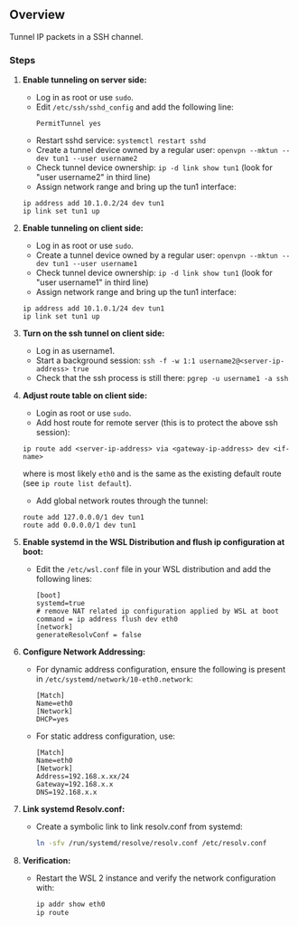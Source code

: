 ## Overview
Tunnel IP packets in a SSH channel.

### Steps
1. **Enable tunneling on server side:**
   - Log in as root or use `sudo`.
   - Edit `/etc/ssh/sshd_config` and add the following line:
     ```SSH Config
     PermitTunnel yes
     ```
   - Restart sshd service: `systemctl restart sshd`
   - Create a tunnel device owned by a regular user: `openvpn --mktun --dev tun1 --user username2`
   - Check tunnel device ownership: `ip -d link show tun1` (look for "user username2" in third line)
   - Assign network range and bring up the tun1 interface:
   ```
   ip address add 10.1.0.2/24 dev tun1
   ip link set tun1 up
   ```
     
2. **Enable tunneling on client side:**
   - Log in as root or use `sudo`.
   - Create a tunnel device owned by a regular user: `openvpn --mktun --dev tun1 --user username1`
   - Check tunnel device ownership: `ip -d link show tun1` (look for "user username1" in third line)
   - Assign network range and bring up the tun1 interface:
   ```
   ip address add 10.1.0.1/24 dev tun1
   ip link set tun1 up
   ```

4. **Turn on the ssh tunnel on client side:**
   - Log in as username1.
   - Start a background session: `ssh -f -w 1:1 username2@<server-ip-address> true`
   - Check that the ssh process is still there: `pgrep -u username1 -a ssh`
   
5. **Adjust route table on client side:**
   - Login as root or use `sudo`.
   - Add host route for remote server (this is to protect the above ssh session):
   ```
   ip route add <server-ip-address> via <gateway-ip-address> dev <if-name>
   ```
   where <if-name> is most likely `eth0` and <gateway-ip-address> is the same as the existing default route (see `ip route list default`).
   - Add global network routes through the tunnel:
   ```
   route add 127.0.0.0/1 dev tun1
   route add 0.0.0.0/1 dev tun1
   ```

6. **Enable systemd in the WSL Distribution and flush ip configuration at boot:**
   - Edit the `/etc/wsl.conf` file in your WSL distribution and add the following lines:
     ```plaintext
     [boot]
     systemd=true
     # remove NAT related ip configuration applied by WSL at boot
     command = ip address flush dev eth0
     [network]
     generateResolvConf = false
     ```

7. **Configure Network Addressing:**
   - For dynamic address configuration, ensure the following is present in `/etc/systemd/network/10-eth0.network`:
     ```plaintext
     [Match]
     Name=eth0
     [Network]
     DHCP=yes
     ```
   - For static address configuration, use:
     ```plaintext
     [Match]
     Name=eth0
     [Network]
     Address=192.168.x.xx/24
     Gateway=192.168.x.x
     DNS=192.168.x.x
     ```

8. **Link systemd Resolv.conf:**
   - Create a symbolic link to link resolv.conf from systemd:
     ```bash
     ln -sfv /run/systemd/resolve/resolv.conf /etc/resolv.conf
     ```

9. **Verification:**
   - Restart the WSL 2 instance and verify the network configuration with:
     ```bash
     ip addr show eth0
     ip route
     ```

